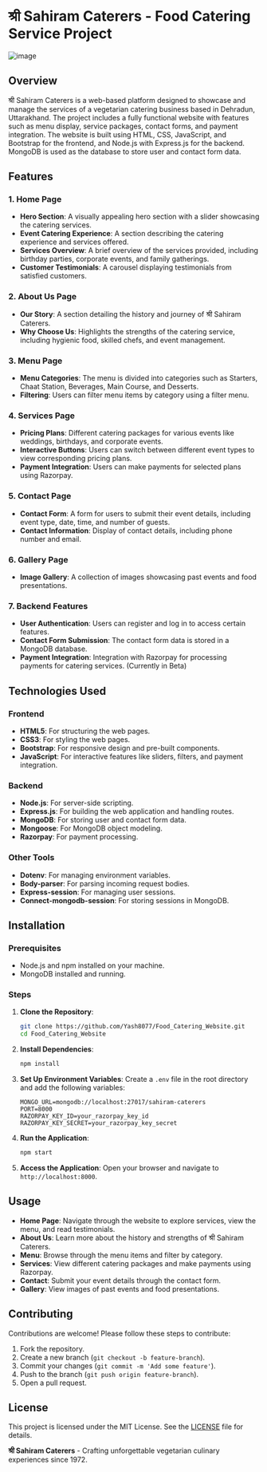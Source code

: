 # श्री Sahiram Caterers - Food Catering Service Project
![image](https://github.com/user-attachments/assets/cf83ce79-7b48-4a3a-a617-a355ab6ff1b4)

## Overview

श्री Sahiram Caterers is a web-based platform designed to showcase and manage the services of a vegetarian catering business based in Dehradun, Uttarakhand. The project includes a fully functional website with features such as menu display, service packages, contact forms, and payment integration. The website is built using HTML, CSS, JavaScript, and Bootstrap for the frontend, and Node.js with Express.js for the backend. MongoDB is used as the database to store user and contact form data.

## Features

### 1. **Home Page**
   - **Hero Section**: A visually appealing hero section with a slider showcasing the catering services.
   - **Event Catering Experience**: A section describing the catering experience and services offered.
   - **Services Overview**: A brief overview of the services provided, including birthday parties, corporate events, and family gatherings.
   - **Customer Testimonials**: A carousel displaying testimonials from satisfied customers.

### 2. **About Us Page**
   - **Our Story**: A section detailing the history and journey of श्री Sahiram Caterers.
   - **Why Choose Us**: Highlights the strengths of the catering service, including hygienic food, skilled chefs, and event management.

### 3. **Menu Page**
   - **Menu Categories**: The menu is divided into categories such as Starters, Chaat Station, Beverages, Main Course, and Desserts.
   - **Filtering**: Users can filter menu items by category using a filter menu.

### 4. **Services Page**
   - **Pricing Plans**: Different catering packages for various events like weddings, birthdays, and corporate events.
   - **Interactive Buttons**: Users can switch between different event types to view corresponding pricing plans.
   - **Payment Integration**: Users can make payments for selected plans using Razorpay.

### 5. **Contact Page**
   - **Contact Form**: A form for users to submit their event details, including event type, date, time, and number of guests.
   - **Contact Information**: Display of contact details, including phone number and email.

### 6. **Gallery Page**
   - **Image Gallery**: A collection of images showcasing past events and food presentations.

### 7. **Backend Features**
   - **User Authentication**: Users can register and log in to access certain features.
   - **Contact Form Submission**: The contact form data is stored in a MongoDB database.
   - **Payment Integration**: Integration with Razorpay for processing payments for catering services. (Currently in Beta)

## Technologies Used

### Frontend
- **HTML5**: For structuring the web pages.
- **CSS3**: For styling the web pages.
- **Bootstrap**: For responsive design and pre-built components.
- **JavaScript**: For interactive features like sliders, filters, and payment integration.

### Backend
- **Node.js**: For server-side scripting.
- **Express.js**: For building the web application and handling routes.
- **MongoDB**: For storing user and contact form data.
- **Mongoose**: For MongoDB object modeling.
- **Razorpay**: For payment processing.

### Other Tools
- **Dotenv**: For managing environment variables.
- **Body-parser**: For parsing incoming request bodies.
- **Express-session**: For managing user sessions.
- **Connect-mongodb-session**: For storing sessions in MongoDB.

## Installation

### Prerequisites
- Node.js and npm installed on your machine.
- MongoDB installed and running.

### Steps
1. **Clone the Repository**:
   ```bash
   git clone https://github.com/Yash8077/Food_Catering_Website.git
   cd Food_Catering_Website
   ```

2. **Install Dependencies**:
   ```bash
   npm install
   ```

3. **Set Up Environment Variables**:
   Create a `.env` file in the root directory and add the following variables:
   ```env
   MONGO_URL=mongodb://localhost:27017/sahiram-caterers
   PORT=8000
   RAZORPAY_KEY_ID=your_razorpay_key_id
   RAZORPAY_KEY_SECRET=your_razorpay_key_secret
   ```

4. **Run the Application**:
   ```bash
   npm start
   ```

5. **Access the Application**:
   Open your browser and navigate to `http://localhost:8000`.

## Usage

- **Home Page**: Navigate through the website to explore services, view the menu, and read testimonials.
- **About Us**: Learn more about the history and strengths of श्री Sahiram Caterers.
- **Menu**: Browse through the menu items and filter by category.
- **Services**: View different catering packages and make payments using Razorpay.
- **Contact**: Submit your event details through the contact form.
- **Gallery**: View images of past events and food presentations.

## Contributing

Contributions are welcome! Please follow these steps to contribute:

1. Fork the repository.
2. Create a new branch (`git checkout -b feature-branch`).
3. Commit your changes (`git commit -m 'Add some feature'`).
4. Push to the branch (`git push origin feature-branch`).
5. Open a pull request.

## License

This project is licensed under the MIT License. See the [LICENSE](LICENSE) file for details.

**श्री Sahiram Caterers** - Crafting unforgettable vegetarian culinary experiences since 1972.
